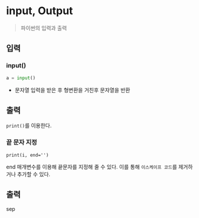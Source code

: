 # input, Output
> 파이썬의 입력과 출력

## 입력

### input()
```python
a = input()
```
- 문자열 입력을 받은 후 형변환을 거친후 문자열을 반환


## 출력

`print()`를 이용한다.


### 끝 문자 지정
```pytohn
print(i, end='')
```

end 매개변수를 이용해 끝문자를 지정해 줄 수 있다. 이를 통해 `이스케이프 코드`를 제거하거나 추가할 수 있다.


## 출력

sep